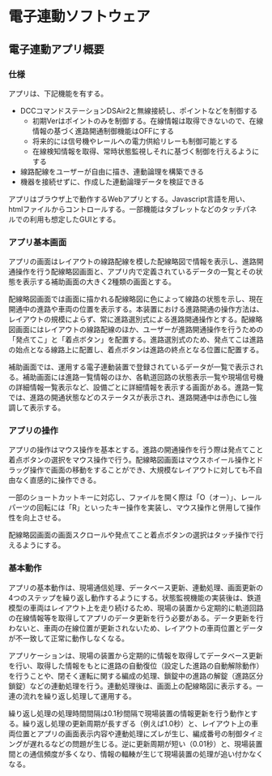 # 電子連動ソフトウェア

## 電子連動アプリ概要

### 仕様
アプリは、下記機能を有する。
- DCCコマンドステーションDSAir2と無線接続し、ポイントなどを制御する
  - 初期Verはポイントのみを制御する。在線情報は取得できないので、在線情報の基づく進路開通制御機能はOFFにする
  - 将来的には信号機やレールへの電力供給リレーも制御可能とする
  - 在線検知情報を取得、常時状態監視しそれに基づく制御を行えるようにする
- 線路配線をユーザーが自由に描き、連動論理を構築できる
- 機器を接続せずに、作成した連動論理データを検証できる

アプリはブラウザ上で動作するWebアプリとする。Javascript言語を用い、htmlファイルからコントロールする。一部機能はタブレットなどのタッチパネルでの利用も想定したGUIとする。

### アプリ基本画面
アプリの画面はレイアウトの線路配線を模した配線略図で情報を表示し、進路開通操作を行う配線略図画面と、アプリ内で定義されているデータの一覧とその状態を表示する補助画面の大きく2種類の画面とする。

配線略図画面では画面に描かれる配線略図に色によって線路の状態を示し、現在開通中の進路や車両の位置を表示する。本装置における進路開通の操作方法は、レイアウトの規模によらず、常に進路選別式による進路開通操作とする。配線略図画面にはレイアウトの線路配線のほか、ユーザーが進路開通操作を行うための「発点てこ」と「着点ボタン」を配置する。進路選別式のため、発点てこは進路の始点となる線路上に配置し、着点ボタンは進路の終点となる位置に配置する。

補助画面では、運用する電子連動装置で登録されているデータが一覧で表示される。補助画面には進路一覧情報のほか、各軌道回路の状態表示一覧や現場信号機の詳細情報一覧表示など、設備ごとに詳細情報を表示する画面がある。進路一覧では、進路の開通状態などのステータスが表示され、進路開通中は赤色にし強調して表示する。

### アプリの操作
アプリの操作はマウス操作を基本とする。進路の開通操作を行う際は発点てこと着点ボタンの選択をマウス操作で行う。配線略図画面はマウスホイール操作とドラッグ操作で画面の移動をすることができ、大規模なレイアウトに対しても不自由なく直感的に操作できる。

一部のショートカットキーに対応し、ファイルを開く際は「O（オー）」、レールパーツの回転には「R」といったキー操作を実装し、マウス操作と併用して操作性を向上させる。

配線略図画面の画面スクロールや発点てこと着点ボタンの選択はタッチ操作で行えるようにする。

### 基本動作
アプリの基本動作は、現場通信処理、データベース更新、連動処理、画面更新の4つのステップを繰り返し動作するようにする。状態監視機能の実装後は、鉄道模型の車両はレイアウト上を走り続けるため、現場の装置から定期的に軌道回路の在線情報等を取得してアプリのデータ更新を行う必要がある。データ更新を行わないと、車両の在線位置が更新されないため、レイアウトの車両位置とデータが不一致して正常に動作しなくなる。

アプリケーションは、現場の装置から定期的に情報を取得してデータベース更新を行い、取得した情報をもとに進路の自動復位（設定した進路の自動解除動作）を行うことや、閉そく運転に関する編成の処理、鎖錠中の進路の解錠（進路区分鎖錠）などの連動処理を行う。連動処理後は、画面上の配線略図に表示する。一連の流れを繰り返し処理して運用する。

繰り返し処理の処理時間間隔は0.1秒間隔で現場装置の情報更新を行う動作とする。繰り返し処理の更新周期が長すぎる（例えば1.0秒）と、レイアウト上の車両位置とアプリの画面表示内容や連動処理にズレが生じ、編成番号の制御タイミングが遅れるなどの問題が生じる。逆に更新周期が短い（0.01秒）と、現場装置間との通信頻度が多くなり、情報の輻輳が生じて現場装置の処理が追い付かなくなる。